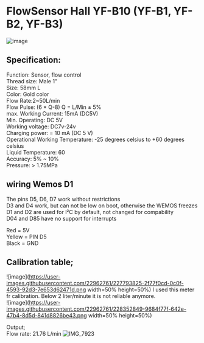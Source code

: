 # FlowSensor Hall YF-B10 (YF-B1, YF-B2, YF-B3)
![image](https://user-images.githubusercontent.com/22962761/227800415-23c39647-59c9-4e5a-aeb2-49695b94c130.png)

## Specification:<BR>
Function: Sensor, flow control<BR>
Thread size: Male 1"<BR>
Size: 58mm L<BR>
Color: Gold color<BR>
Flow Rate:2~50L/min<BR>
Flow Pulse: (6 * Q-8) Q = L/Min ± 5%<BR>
max. Working Current: 15mA (DC5V)<BR>
Min. Operating: DC 5V<BR>
Working voltage: DC7v-24v<BR>
Charging power: = 10 mA (DC 5 V)<BR>
Operational Working Temperature: -25 degrees celsius to +60 degrees celsius <BR>
Liquid Temperature: 60<BR>
Accuracy: 5% ~ 10%<BR>
Pressure: > 1.75MPa<BR>

## wiring Wemos D1 
  
The pins D5, D6, D7 work without restrictions<BR>
D3 and D4 work, but can not be low on boot, otherwise the WEMOS freezes<BR>
D1 and D2 are used for I²C by default, not changed for compability<BR>
D04 and D85 have no support for interrupts<BR>

Red = 5V<BR>
Yellow = PIN D5<BR>
Black = GND 

## Calibration table;<BR>
![image](https://user-images.githubusercontent.com/22962761/227793825-2f77f0cd-0c0f-4593-92d3-7e653d62471d.png width=50% height=50%)
  I used this meter fr calibration. Below 2 liter/minute it is not reliable anymore. <BR>
![image](https://user-images.githubusercontent.com/22962761/228352849-9684f77f-642e-47b4-8d5d-841d8826be43.png width=50% height=50%)


Output; <BR>
Flow rate: 21.76 L/min
![IMG_7923](https://user-images.githubusercontent.com/22962761/227914313-4c7c2146-8899-48ad-82be-d5e264e2a416.JPG)
